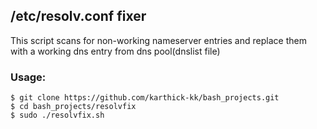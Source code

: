 ## /etc/resolv.conf fixer

This script scans for non-working nameserver entries and replace them with a working dns entry from dns pool(dnslist file)

### Usage:
```
$ git clone https://github.com/karthick-kk/bash_projects.git
$ cd bash_projects/resolvfix
$ sudo ./resolvfix.sh
```


